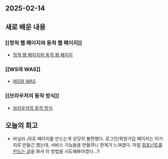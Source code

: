 ## 2025-02-14

## 새로 배운 내용
### [[정적 웹 페이지와 동적 웹 페이지]]
- [정적 웹 페이지와 동적 웹 페이지](https://github.com/iHyunWoo/TIL/blob/main/Document/CS/%EC%A0%95%EC%A0%81%20%EC%9B%B9%20%ED%8E%98%EC%9D%B4%EC%A7%80%EC%99%80%20%EB%8F%99%EC%A0%81%20%EC%9B%B9%20%ED%8E%98%EC%9D%B4%EC%A7%80.md)

### [[WS와 WAS]]
- [WS와 WAS](https://github.com/iHyunWoo/TIL/blob/main/Document/CS/WS%EC%99%80%20WAS.md)

### [[브라우저의 동작 방식]]
- [브라우저의 동작 방식](https://github.com/iHyunWoo/TIL/blob/main/Document/CS/%EB%B8%8C%EB%9D%BC%EC%9A%B0%EC%A0%80%EC%9D%98%20%EB%8F%99%EC%9E%91%20%EB%B0%A9%EC%8B%9D.md)


## 오늘의 회고
- 바닐라 JS로 페이지를 만드는게 상당히 불편했다. 로그인/회원가입 페이지는 어거지로 만들긴 했는데, 서비스 기능들을 만들려니 한계가 느껴졌다. 마침 [컴포넌트를 만드는 글](https://trustmitt.tistory.com/57)을 봐서 이 방법을 시도해봐야겠다...!!